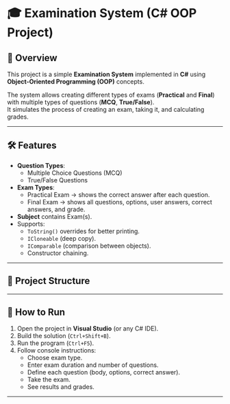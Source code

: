 # 🎓 Examination System (C# OOP Project)

## 📌 Overview
This project is a simple **Examination System** implemented in **C#** using **Object-Oriented Programming (OOP)** concepts.

The system allows creating different types of exams (**Practical** and **Final**) with multiple types of questions (**MCQ**, **True/False**).  
It simulates the process of creating an exam, taking it, and calculating grades.

---

## 🛠 Features
- **Question Types**:
  - Multiple Choice Questions (MCQ)
  - True/False Questions
- **Exam Types**:
  - Practical Exam → shows the correct answer after each question.
  - Final Exam → shows all questions, options, user answers, correct answers, and grade.
- **Subject** contains Exam(s).
- Supports:
  - `ToString()` overrides for better printing.
  - `ICloneable` (deep copy).
  - `IComparable` (comparison between objects).
  - Constructor chaining.

---

## 📂 Project Structure


---

## 🚀 How to Run
1. Open the project in **Visual Studio** (or any C# IDE).
2. Build the solution (`Ctrl+Shift+B`).
3. Run the program (`Ctrl+F5`).
4. Follow console instructions:
   - Choose exam type.
   - Enter exam duration and number of questions.
   - Define each question (body, options, correct answer).
   - Take the exam.
   - See results and grades.

---


